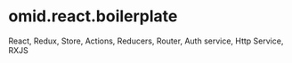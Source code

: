 # omid.react.boilerplate
React, Redux, Store, Actions, Reducers, Router, Auth service, Http Service, RXJS
